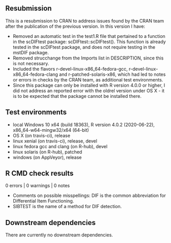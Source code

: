 ## Resubmission
This is a resubmission to CRAN to address issues found by the CRAN team after the publication of the previous version. In this version I have:
* Removed an automatic test in the test1.R file that pertained to a function in the scDIFtest package: scDIFtest::scDIFtest(). This function is already tested in the scDIFtest package, and does not require testing in the mstDIF package.
* Removed strucchange from the Imports list in DESCRIPTION, since this is not necessary.
* Included the flavors r-devel-linux-x86_64-fedora-gcc, r-devel-linux-x86_64-fedora-clang and r-patched-solaris-x86,
which had led to notes or errors in checks by the CRAN team, as additional test environments.
* Since this package can only be installed with R version 4.0.0 or higher, I did not address an reported error with the oldrel version under OS X - it is to be expected that the package cannot be installed there.

## Test environments
* local Windows 10 x64 (build 18363), R version 4.0.2 (2020-06-22), x86_64-w64-mingw32/x64 (64-bit)
* OS X (on travis-ci), release
* linux xenial (on travis-ci), release, devel
* linux fedora gcc and clang (on R-hub), devel
* linux solaris (on R-hub), patched
* windows (on AppVeyor), release

## R CMD check results
0 errors | 0 warnings | 0 notes

- Comments on possible misspellings: DIF is the common abbreviation for Differential Item Functioning.
- SIBTEST is the name of a method for DIF detection.

## Downstream dependencies

There are currently no downstream dependencies.
